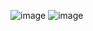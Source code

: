 ![image](https://user-images.githubusercontent.com/115653135/195987691-c58d03aa-2f18-46e6-b18c-3910cf77eb42.png)
![image](https://user-images.githubusercontent.com/115653135/195987824-a43f8233-dcde-4650-ba15-63f11e9ceb57.png)

